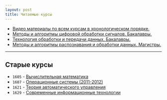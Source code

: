 ```yaml
---
layout: post
title: Читаемые курсы
---
```


* [Видео материалы по всем курсам в хронологическом порядке.](/courses_content/distance_video_content_list)
* [Методы и алгоритмы цифровой обработки сигналов. Бакалавры.](/courses_content/1622_dsp)
* [Технология обработки и передачи данных. Бакалавры.](/courses_content/b1_v_dv_6_1)
* [Методы и алгоритмы распознавания и обработки данных. Магистры.](/courses_content/b1_v_od_6)

-----

## Старые курсы
 * `1605` - [Вычислительная математика](http://it6-1605.narod.ru/)
 * `1607` - [Операционные системы (2011-2012)](/courses_content/1607_operation_systems)
 * `1621` - [Теория автоматического управления](/courses_content/1621_control_threory)
 * `1629` - [Современные информационные технологии](/courses_content/1629_new_info_tech)
